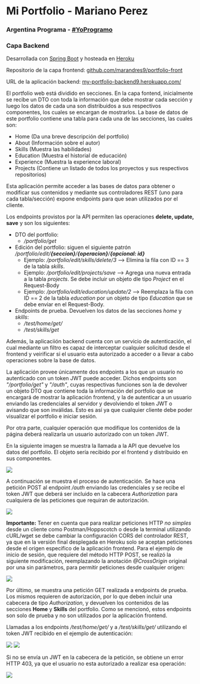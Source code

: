 # Mi Portfolio - Mariano Perez

### Argentina Programa - [#YoProgramo](http://www.yoprogramo.org.ar/)

### Capa Backend

Desarrollada con [Spring Boot](https://spring.io/projects/spring-boot) y hosteada en [Heroku](https://dashboard.heroku.com/apps)

Repositorio de la capa frontend: [github.com/marandres9/portfolio-front](https://github.com/marandres9/portfolio-front)

URL de la aplicación backend: [my-portfolio-backend9.herokuapp.com/](https://my-portfolio-backend9.herokuapp.com/)

El portfolio web está dividido en secciones. En la capa fontend, inicialmente se recibe un DTO con toda la información que debe mostrar cada sección y luego los datos de cada una son distribuidos a sus respectivos componentes, los cuales se encargan de mostrarlos. La base de datos de este portfolio contiene una tabla para cada una de las secciones, las cuales son:
- Home (Da una breve descripción del portfolio)
- About (Información sobre el autor)
- Skills (Muestra las habilidades)
- Education (Muestra el historial de educación)
- Experience (Muestra la experience laboral)
- Projects (Contiene un listado de todos los proyectos y sus respectivos repositorios)

Esta aplicación permite acceder a las bases de datos para obtener o modificar sus contenidos y mediante sus controladores REST (uno para cada tabla/sección) expone endpoints para que sean utilizados por el cliente.

Los endpoints provistos por la API permiten las operaciones **delete, update, save** y son los siguientes:
- DTO del portfolio: 
    * */portfolio/get*
- Edición del portfolio: siguen el siguiente patrón */portfolio/edit/**{seccion}**/**{operacion}**/**{opcional: id}***
    * Ejemplo: */portfolio/edit/skills/delete/3* --> Elimina la fila con ID == 3 de la tabla *skills*.
    * Ejemplo: */portfolio/edit/projects/save* --> Agrega una nueva entrada a la tabla *projects*. Se debe incluir un objeto dle tipo *Project* en el Request-Body
    * Ejemplo: */portfolio/edit/education/update/2* --> Reemplaza la fila con ID == 2 de la tabla *education* por un objeto de tipo *Education* que se debe enviar en el Request-Body.
- Endpoints de prueba. Devuelven los datos de las secciones *home* y *skills*:
    * */test/home/get/*
    * */test/skills/get*
    
Además, la aplicaciión backend cuenta con un servicio de autenticación, el cual mediante un filtro es capaz de interceptar cualquier solicitud desde el frontend y veirificar si el usuario esta autorizado a acceder o a llevar a cabo operaciones sobre la base de datos. 

La aplicación provee únicamente dos endpoints a los que un usuario no autenticado con un token JWT puede acceder. Dichos endpoints son *"/portfolio/get"* y *"/auth"*, cuyas respectivas funciones son la de devolver un objeto DTO que contiene toda la información del portfolio que se encargará de mostrar la aplicación frontend, y la de autenticar a un usuario enviando las credenciales al servidor y devolviendo el token JWT o avisando que son inválidas. Esto es así ya que cualquier cliente debe poder visualizar el portfolio e iniciar sesión.

Por otra parte, cualquier operación que modifique los contenidos de la página deberá realizarla un usuario autorizado con un token JWT.

En la siguiente imagen se muestra la llamada a la API que devuelve los datos del portfolio. El objeto sería recibido por el frontend y distribuido en sus componentes.

![](img/get_portfolio.png)

A continuación se muestra el proceso de autenticación. Se hace una petición POST al endpoint */auth* enviando las credenciales y se recibe el token JWT que deberá ser incluido en la cabecera *Authorization* para cualquiera de las peticiones que requiran de autorización.

![](img/post_auth.png)

**Importante:** Tener en cuenta que para realizar peticiones HTTP *no simples* desde un cliente como Postman/Hoppscotch o desde la terminal utilizando cURL/wget se debe cambiar la configuración CORS del controlador REST, ya que en la versión final desplegada en Heroku solo se aceptan peticiones desde el origen especifico de la aplicación frontend. Para el ejemplo de inicio de sesión, que requiere del método HTTP POST, se realizó la siguiente modificación, reemplazando la anotación *@CrossOrigin* original por una sin parámetros, para permitir peticiones desde cualquier origen:

![](img/modif_cors.png)

Por último, se muestra una petición GET realizada a endpoints de prueba. Los mismos requieren de autorización, por lo que deben incluir una cabecera de tipo *Authorization*, y devuelven los contenidos de las secciones **Home** y **Skills** del portfolio. Como se mencionó, estos endpoints son solo de prueba y no son utilizados por la aplicación frontend.

Llamadas a los endpoints */test/home/get/*  y a */test/skills/get/* utilizando el token JWT recibido en el ejemplo de autenticación:

![](img/get_auth_home.png)
![](img/get_auth_skills.png)

Si no se envía un JWT en la cabecera de la petición, se obtiene un error HTTP 403, ya que el usuario no esta autorizado a realizar esa operación:

![](img/get_auth_forbidden.png)
